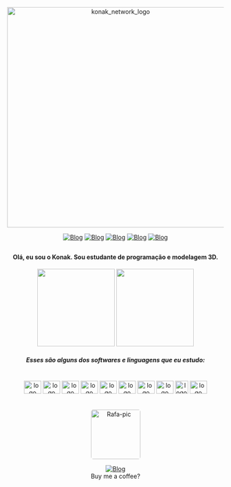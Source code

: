 

<div align="center">
    <img alt="konak_network_logo" style="width:512px" src="https://cdn.discordapp.com/attachments/1076433642034823208/1076458006893563966/konak_network_sub.png" />

[![Blog](https://img.shields.io/badge/Discord-7289DA?style=for-the-badge&logo=discord&logoColor=white)](https://discord.gg/4yKqgZjYPH)
[![Blog](https://img.shields.io/badge/Instagram-E4405F?style=for-the-badge&logo=instagram&logoColor=white)](https://www.instagram.com/konakzinho/)
[![Blog](https://img.shields.io/badge/YouTube-FF0000?style=for-the-badge&logo=youtube&logoColor=white)](https://www.youtube.com/channel/UCoOwel5SvxaBo4U27R8h6Rg)
[![Blog](https://img.shields.io/badge/Gmail-D14836?style=for-the-badge&logo=gmail&logoColor=white)](mailto:konaknetwork@gmail.com)
[![Blog](https://img.shields.io/badge/Spotify-1ED760?&style=for-the-badge&logo=spotify&logoColor=white)](https://open.spotify.com/user/wallsmello?si=bee1a8b30d7d4f2d)
##

#### Olá, eu sou o Konak. Sou estudante de programação e modelagem 3D.

<img height="180em" src="https://github-readme-stats.vercel.app/api?username=konakzinho&show_icons=true&theme=dark"/>
<img height="180em" src="https://github-readme-stats.vercel.app/api/top-langs/?username=konakzinho&layout=compact&theme=dark"/>

##### Esses são alguns dos softwares e linguagens que eu estudo:<br><br>

<div style="display: inline_block">
    <img  alt="logo" height="30" width="40" src="https://cdn.jsdelivr.net/gh/devicons/devicon/icons/html5/html5-original.svg" />
    <img alt="logo" height="30" width="40" src="https://cdn.jsdelivr.net/gh/devicons/devicon/icons/css3/css3-original.svg" />
    <img  alt="logo" height="30" width="40" src="https://cdn.jsdelivr.net/gh/devicons/devicon/icons/javascript/javascript-original.svg" />
    <img  alt="logo" height="30" width="40" src="https://cdn.jsdelivr.net/gh/devicons/devicon/icons/python/python-original.svg" />
    <img  alt="logo" height="30" width="40" src="https://cdn.jsdelivr.net/gh/devicons/devicon/icons/lua/lua-original.svg"/>
    <img  alt="logo" height="30" width="40" src="https://cdn.jsdelivr.net/gh/devicons/devicon/icons/vscode/vscode-original.svg" />
    <img  alt="logo" height="30" width="40" src="https://cdn.jsdelivr.net/gh/devicons/devicon/icons/blender/blender-original.svg" />
    <img  alt="logo" height="30" width="40" src="https://cdn.jsdelivr.net/gh/devicons/devicon/icons/photoshop/photoshop-line.svg" />
    <img  alt="logo" height="30" width="30" src="https://img.icons8.com/color/480/autodesk-3ds-max.png" />
    <img  alt="logo" height="30" width="40" src="https://cdn.jsdelivr.net/gh/devicons/devicon/icons/premierepro/premierepro-original.svg" />
</div><br>


<div   style="display: inline_block"><br>
    <div style="text-align:center">
  <img alt="Rafa-pic" height="115" style="border-radius:5px;" src="https://cdn.discordapp.com/attachments/1076433642034823208/1076614671026634762/avatar.png?width=676&height=676">

  [![Blog](https://img.shields.io/badge/picpay-21C25E?style=for-the-badge&logo=picpay&logoColor=white)](https://picpay.me/konak)
<br>
Buy me a coffee?

##

</div>
</div>
